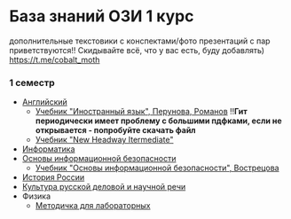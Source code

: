 # База знаний ОЗИ 1 курс 

дополнительные текстовики с конспектами/фото презентаций с пар приветствуются!! Скидывайте всё, что у вас есть, буду добавлять) <https://t.me/cobalt_moth>

### 1 семестр
* [Английский](/src/английский/английский.md)
    * [Учебник "Иностранный язык", Перунова, Романов](/src/английский/Английский_учебник.pdf) !!**Гит периодически имеет проблему с большими пдфками, если не открывается - попробуйте скачать файл**
    * [Учебник "New Headway Itermediate"](/src/английский/английский_учебник_всратый.pdf)
* [Информатика](/src/информатика/информатика.md)
* [Основы информационной безопасности](/src/инфобез/инфобез.md)
    * [Учебник "Основы информационной безопасности", Вострецова](/src/инфобез/учебник_инфобез.pdf)
* [История России](/src/история/история.md)
* [Культура русской деловой и научной речи](/src/русский/русский.md)
* Физика
    * [Методичка для лабораторных](/src/физика/физика_методичка.pdf)
